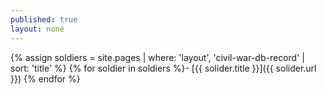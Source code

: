 ```yaml
---
published: true
layout: none
---
```

{% assign soldiers = site.pages | where: 'layout', 'civil-war-db-record' | sort: 'title' %}
{% for soldier in soldiers %}- [{{ solider.title }}]({{ solider.url }})
{% endfor %}